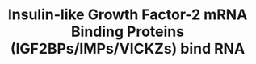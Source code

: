 ---
annotations:
- id: PW:0000238
  parent: signaling pathway
  type: Pathway Ontology
  value: insulin-like growth factor signaling pathway
authors:
- MaintBot
- MartijnVanIersel
- ReactomeTeam
- Anwesha
description: Insulin-like Growth Factor-2 mRNA Binding Proteins (IGF2BPs) bind specific
  sets of RNA and regulate their translation, stability, and subcellular localization.
  IGF2BP1, IGF2BP2, and IGF2BP3 bind about 8400 protein-coding transcripts. The target
  RNAs contain the sequence motif CAUH (where H is A, U, or, C) and binding of IGFBPs
  increases the stability of the target RNAs.  View original pathway at [http://www.reactome.org/PathwayBrowser/#DIAGRAM=428359
  Reactome].
last-edited: 2021-01-25
organisms:
- Homo sapiens
redirect_from:
- /index.php/Pathway:WP1789
- /instance/WP1789
revision: null
schema-jsonld:
- '@context': https://schema.org/
  '@id': https://wikipathways.github.io/pathways/WP1789.html
  '@type': Dataset
  creator:
    '@type': Organization
    name: WikiPathways
  description: Insulin-like Growth Factor-2 mRNA Binding Proteins (IGF2BPs) bind specific
    sets of RNA and regulate their translation, stability, and subcellular localization.
    IGF2BP1, IGF2BP2, and IGF2BP3 bind about 8400 protein-coding transcripts. The
    target RNAs contain the sequence motif CAUH (where H is A, U, or, C) and binding
    of IGFBPs increases the stability of the target RNAs.  View original pathway at
    [http://www.reactome.org/PathwayBrowser/#DIAGRAM=428359 Reactome].
  keywords:
  - 'Beta-actin mRNA isoform 001 '
  - 'CD44 mRNA isoform 201 '
  - 'CD44 mRNA isoform 202 '
  - 'CD44 mRNA isoform 203 '
  - 'CD44 mRNA isoform 204 '
  - 'CD44 mRNA isoform 205 '
  - 'H19 noncoding RNA '
  - 'IGF2-001 mRNA '
  - 'IGF2-002 mRNA '
  - IGF2BP1
  - 'IGF2BP1 '
  - IGF2BP1:RNA
  - IGF2BP2
  - 'IGF2BP2 '
  - IGF2BP2:RNA
  - IGF2BP3
  - 'IGF2BP3 '
  - IGF2BP3:RNA
  - 'MYC mRNA '
  - RNAs bound by
  license: CC0
  name: Insulin-like Growth Factor-2 mRNA Binding Proteins (IGF2BPs/IMPs/VICKZs) bind
    RNA
seo: CreativeWork
title: Insulin-like Growth Factor-2 mRNA Binding Proteins (IGF2BPs/IMPs/VICKZs) bind
  RNA
wpid: WP1789
---